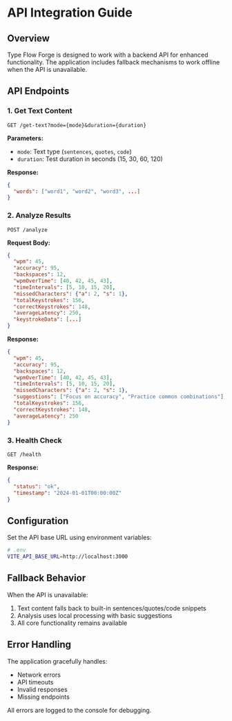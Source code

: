 # API Integration Guide

## Overview

Type Flow Forge is designed to work with a backend API for enhanced functionality. The application includes fallback mechanisms to work offline when the API is unavailable.

## API Endpoints

### 1. Get Text Content
```
GET /get-text?mode={mode}&duration={duration}
```

**Parameters:**
- `mode`: Text type (`sentences`, `quotes`, `code`)
- `duration`: Test duration in seconds (15, 30, 60, 120)

**Response:**
```json
{
  "words": ["word1", "word2", "word3", ...]
}
```

### 2. Analyze Results
```
POST /analyze
```

**Request Body:**
```json
{
  "wpm": 45,
  "accuracy": 95,
  "backspaces": 12,
  "wpmOverTime": [40, 42, 45, 43],
  "timeIntervals": [5, 10, 15, 20],
  "missedCharacters": {"a": 2, "s": 1},
  "totalKeystrokes": 156,
  "correctKeystrokes": 148,
  "averageLatency": 250,
  "keystrokeData": [...]
}
```

**Response:**
```json
{
  "wpm": 45,
  "accuracy": 95,
  "backspaces": 12,
  "wpmOverTime": [40, 42, 45, 43],
  "timeIntervals": [5, 10, 15, 20],
  "missedCharacters": {"a": 2, "s": 1},
  "suggestions": ["Focus on accuracy", "Practice common combinations"],
  "totalKeystrokes": 156,
  "correctKeystrokes": 148,
  "averageLatency": 250
}
```

### 3. Health Check
```
GET /health
```

**Response:**
```json
{
  "status": "ok",
  "timestamp": "2024-01-01T00:00:00Z"
}
```

## Configuration

Set the API base URL using environment variables:

```bash
# .env
VITE_API_BASE_URL=http://localhost:3000
```

## Fallback Behavior

When the API is unavailable:
1. Text content falls back to built-in sentences/quotes/code snippets
2. Analysis uses local processing with basic suggestions
3. All core functionality remains available

## Error Handling

The application gracefully handles:
- Network errors
- API timeouts
- Invalid responses
- Missing endpoints

All errors are logged to the console for debugging. 